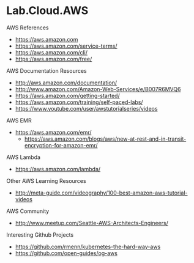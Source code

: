 # Lab.Cloud.AWS

AWS References  
* https://aws.amazon.com  
* https://aws.amazon.com/service-terms/
* https://aws.amazon.com/cli/
* https://aws.amazon.com/free/


AWS Documentation Resources
* http://aws.amazon.com/documentation/
* http://www.amazon.com/Amazon-Web-Services/e/B007R6MVQ6
* https://aws.amazon.com/getting-started/
* https://aws.amazon.com/training/self-paced-labs/
* https://www.youtube.com/user/awstutorialseries/videos  


AWS EMR
* https://aws.amazon.com/emr/
  * https://aws.amazon.com/blogs/aws/new-at-rest-and-in-transit-encryption-for-amazon-emr/


AWS Lambda
* https://aws.amazon.com/lambda/


Other AWS Learning Resources
* http://meta-guide.com/videography/100-best-amazon-aws-tutorial-videos


AWS Community
* http://www.meetup.com/Seattle-AWS-Architects-Engineers/ 


Interesting Github Projects
* https://github.com/rmenn/kubernetes-the-hard-way-aws
* https://github.com/open-guides/og-aws
